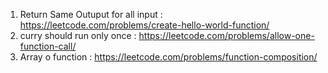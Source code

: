 1) Return Same Outuput for all input : https://leetcode.com/problems/create-hello-world-function/
2) curry should run only once :  https://leetcode.com/problems/allow-one-function-call/
3) Array o function : https://leetcode.com/problems/function-composition/